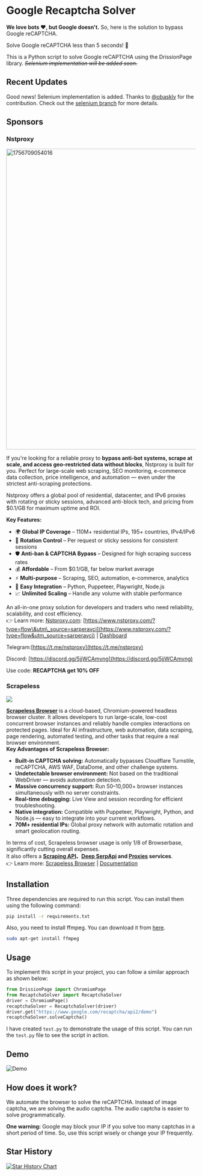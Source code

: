 # Google Recaptcha Solver

**We love bots ❤️, but Google doesn't.** So, here is the solution to bypass Google reCAPTCHA.

Solve Google reCAPTCHA less than 5 seconds! 🚀

This is a Python script to solve Google reCAPTCHA using the DrissionPage library. *~~Selenium implementation will be added soon.~~*

## Recent Updates

Good news! Selenium implementation is added. Thanks to [@obaskly](https://github.com/obaskly) for the contribution. Check out the [selenium branch](https://github.com/sarperavci/GoogleRecaptchaBypass/tree/selenium) for more details.

## Sponsors

### Nstproxy

[<img width="1280" height="800" alt="1756709054016" src="https://github.com/user-attachments/assets/9242659a-0314-4dc7-862f-5fa2c9a3fc80"/>](https://www.nstproxy.com/?type=flow&utm_source=sarperavci)

If you're looking for a reliable proxy to **bypass anti-bot systems, scrape at scale, and access geo-restricted data without blocks**, Nstproxy is built for you. Perfect for large-scale web scraping, SEO monitoring, e-commerce data collection, price intelligence, and automation — even under the strictest anti-scraping protections.

Nstproxy offers a global pool of residential, datacenter, and IPv6 proxies with rotating or sticky sessions, advanced anti-block tech, and pricing from $0.1/GB for maximum uptime and ROI.

**Key Features:**

* 🌍 **Global IP Coverage** – 110M+ residential IPs, 195+ countries, IPv4/IPv6  
* 🔄 **Rotation Control** – Per request or sticky sessions for consistent sessions  
* 🛡 **Anti-ban & CAPTCHA Bypass** – Designed for high scraping success rates  
* 💰 **Affordable** – From $0.1/GB, far below market average  
* ⚡ **Multi-purpose** – Scraping, SEO, automation, e-commerce, analytics  
* 🔌 **Easy Integration** – Python, Puppeteer, Playwright, Node.js
* 📈 **Unlimited Scaling** – Handle any volume with stable performance

An all-in-one proxy solution for developers and traders who need reliability, scalability, and cost efficiency.  
 👉 Learn more: [Nstproxy.com](https://www.nstproxy.com/?type=flow&utm_source=sarperavci): [https://www.nstproxy.com/?type=flow\&utm\_source=sarperavci](https://www.nstproxy.com/?type=flow&utm_source=sarperavci)  | [Dashboard](https://app.nstproxy.com/?utm_source=sarperavci)    

Telegram:[https://t.me/nstproxy](https://t.me/nstproxy)

Discord: [https://discord.gg/5jjWCAmvng](https://discord.gg/5jjWCAmvng)   

Use code: **RECAPTCHA get 10% OFF**

### Scrapeless

[![](https://github.com/user-attachments/assets/783ce396-fa8c-4e10-846e-86d0ba0d0144)](https://www.scrapeless.com/en/product/scraping-browser?utm_source=github&utm_campaign=sarperavci)

[**Scrapeless Browser**](https://www.scrapeless.com/en/product/scraping-browser?utm_source=github&utm_campaign=sarperavci) is a cloud-based, Chromium-powered headless browser cluster. It allows developers to run large-scale, low-cost concurrent browser instances and reliably handle complex interactions on protected pages. Ideal for AI infrastructure, web automation, data scraping, page rendering, automated testing, and other tasks that require a real browser environment.  
**Key Advantages of Scrapeless Browser:**

* **Built-in CAPTCHA solving:** Automatically bypasses Cloudflare Turnstile, reCAPTCHA, AWS WAF, DataDome, and other challenge systems.  
* **Undetectable browser environment:** Not based on the traditional WebDriver — avoids automation detection.  
* **Massive concurrency support:** Run 50–10,000+ browser instances simultaneously with no server constraints.  
* **Real-time debugging:** Live View and session recording for efficient troubleshooting.  
* **Native integration:** Compatible with Puppeteer, Playwright, Python, and Node.js — easy to integrate into your current workflows.  
* **70M+ residential IPs:** Global proxy network with automatic rotation and smart geolocation routing.

In terms of cost, Scrapeless browser usage is only 1/8 of Browserbase, significantly cutting overall expenses.  
It also offers a [**Scraping API**](https://www.scrapeless.com/en/product/scraping-api?utm_source=github&utm_campaign=sarperavci)**、[Deep SerpApi](https://www.scrapeless.com/en/product/deep-serp-api?utm_source=github&utm_campaign=sarperavci) and [Proxies](https://www.scrapeless.com/en/product/proxies?utm_source=github&utm_campaign=sarperavci) services**.  
👉 Learn more: [Scrapeless Browser](https://www.scrapeless.com/en/product/scraping-browser?utm_source=github&utm_campaign=sarperavci) | [Documentation](https://docs.scrapeless.com/en/scraping-browser/quickstart/introduction/?utm_source=github&utm_campaign=sarperavci)  


## Installation
Three dependencies are required to run this script. You can install them using the following command:
```bash
pip install -r requirements.txt
```

Also, you need to install ffmpeg. You can download it from [here](https://ffmpeg.org/download.html).

```bash
sudo apt-get install ffmpeg
```

## Usage

To implement this script in your project, you can follow a similar approach as shown below:

```python
from DrissionPage import ChromiumPage 
from RecaptchaSolver import RecaptchaSolver
driver = ChromiumPage()
recaptchaSolver = RecaptchaSolver(driver)
driver.get("https://www.google.com/recaptcha/api2/demo")
recaptchaSolver.solveCaptcha()
```

I have created `test.py` to demonstrate the usage of this script. You can run the `test.py` file to see the script in action.


## Demo

![Demo](docs/demo.gif)

 
## How does it work?

We automate the browser to solve the reCAPTCHA. Instead of image captcha, we are solving the audio captcha. The audio captcha is easier to solve programmatically.

**One warning:** Google may block your IP if you solve too many captchas in a short period of time. So, use this script wisely or change your IP frequently.

## Star History

<a href="https://star-history.com/#sarperavci/GoogleRecaptchaBypass&Date">
 <picture>
   <source media="(prefers-color-scheme: dark)" srcset="https://api.star-history.com/svg?repos=sarperavci/GoogleRecaptchaBypass&type=Date&theme=dark" />
   <source media="(prefers-color-scheme: light)" srcset="https://api.star-history.com/svg?repos=sarperavci/GoogleRecaptchaBypass&type=Date" />
   <img alt="Star History Chart" src="https://api.star-history.com/svg?repos=sarperavci/GoogleRecaptchaBypass&type=Date" />
 </picture>
</a>
